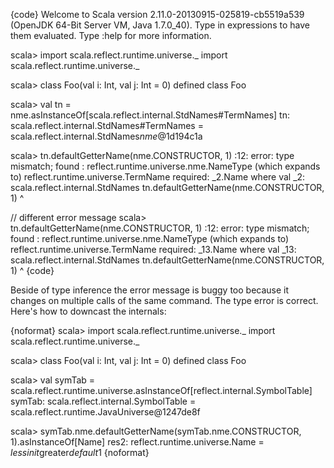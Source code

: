 {code}
Welcome to Scala version 2.11.0-20130915-025819-cb5519a539 (OpenJDK 64-Bit Server VM, Java 1.7.0_40).
Type in expressions to have them evaluated.
Type :help for more information.

scala> import scala.reflect.runtime.universe._
import scala.reflect.runtime.universe._

scala> class Foo(val i: Int, val j: Int = 0) 
defined class Foo

scala> val tn = nme.asInstanceOf[scala.reflect.internal.StdNames#TermNames] 
tn: scala.reflect.internal.StdNames#TermNames = scala.reflect.internal.StdNames$nme$@1d194c1a

scala> tn.defaultGetterName(nme.CONSTRUCTOR, 1)
<console>:12: error: type mismatch;
 found   : reflect.runtime.universe.nme.NameType
    (which expands to)  reflect.runtime.universe.TermName
 required: _2.Name where val _2: scala.reflect.internal.StdNames
              tn.defaultGetterName(nme.CONSTRUCTOR, 1)
                                       ^

// different error message
scala> tn.defaultGetterName(nme.CONSTRUCTOR, 1)
<console>:12: error: type mismatch;
 found   : reflect.runtime.universe.nme.NameType
    (which expands to)  reflect.runtime.universe.TermName
 required: _13.Name where val _13: scala.reflect.internal.StdNames
              tn.defaultGetterName(nme.CONSTRUCTOR, 1)
                                       ^
{code}

Beside of type inference the error message is buggy too because it changes on multiple calls of the same command.
The type error is correct. Here's how to downcast the internals:


{noformat}
scala> import scala.reflect.runtime.universe._
import scala.reflect.runtime.universe._

scala>  class Foo(val i: Int, val j: Int = 0)
defined class Foo

scala> val symTab = scala.reflect.runtime.universe.asInstanceOf[reflect.internal.SymbolTable]
symTab: scala.reflect.internal.SymbolTable = scala.reflect.runtime.JavaUniverse@1247de8f

scala> symTab.nme.defaultGetterName(symTab.nme.CONSTRUCTOR, 1).asInstanceOf[Name]
res2: reflect.runtime.universe.Name = $lessinit$greater$default$1
{noformat}
